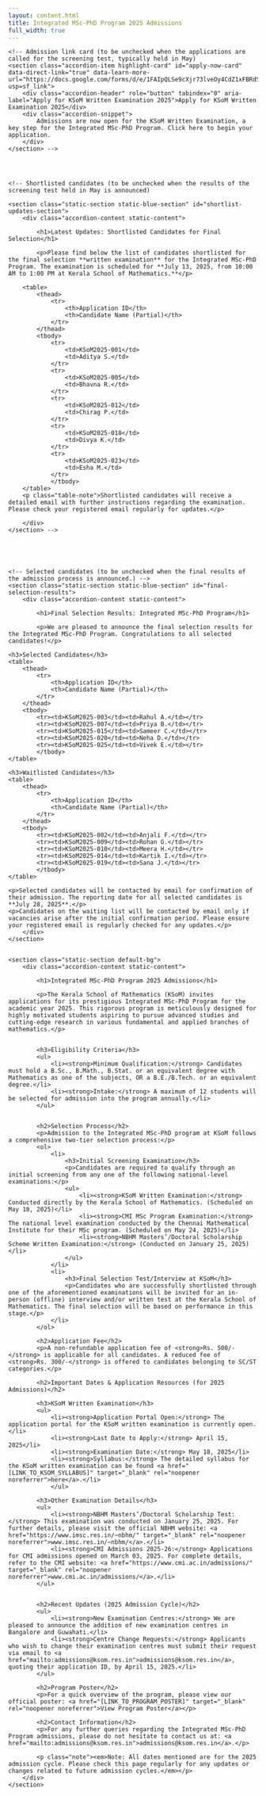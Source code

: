 ```yaml
---
layout: content.html
title: Integrated MSc-PhD Program 2025 Admissions
full_width: true
---
```


<div class="main-full-width" id="main-content-start">


    <!-- Admission link card (to be unchecked when the applications are called for the screening test, typically held in May) 
    <section class="accordion-item highlight-card" id="apply-now-card" data-direct-link="true" data-learn-more-url="https://docs.google.com/forms/d/e/1FAIpQLSe9cXjr73lveOy4CdZ1xFBRdSdohbxpSI9YM4U_JxLlhneNzQ/viewform?usp=sf_link">
        <div class="accordion-header" role="button" tabindex="0" aria-label="Apply for KSoM Written Examination 2025">Apply for KSoM Written Examination 2025</div>
        <div class="accordion-snippet">
            Admissions are now open for the KSoM Written Examination, a key step for the Integrated MSc-PhD Program. Click here to begin your application.
        </div>
    </section> -->


    

    <!-- Shortlisted candidates (to be unchecked when the results of the screening test held in May is announced) 
    
    <section class="static-section static-blue-section" id="shortlist-updates-section">
        <div class="accordion-content static-content">
        
            <h1>Latest Updates: Shortlisted Candidates for Final Selection</h1>

            <p>Please find below the list of candidates shortlisted for the final selection **written examination** for the Integrated MSc-PhD Program. The examination is scheduled for **July 13, 2025, from 10:00 AM to 1:00 PM at Kerala School of Mathematics.**</p>
        
        <table>
            <thead>
                <tr>
                    <th>Application ID</th>
                    <th>Candidate Name (Partial)</th>
                </tr>
            </thead>
            <tbody>
                <tr>
                    <td>KSoM2025-001</td>
                    <td>Aditya S.</td>
                </tr>
                <tr>
                    <td>KSoM2025-005</td>
                    <td>Bhavna R.</td>
                </tr>
                <tr>
                    <td>KSoM2025-012</td>
                    <td>Chirag P.</td>
                </tr>
                <tr>
                    <td>KSoM2025-018</td>
                    <td>Divya K.</td>
                </tr>
                <tr>
                    <td>KSoM2025-023</td>
                    <td>Esha M.</td>
                </tr>
                </tbody>
        </table>
        <p class="table-note">Shortlisted candidates will receive a detailed email with further instructions regarding the examination. Please check your registered email regularly for updates.</p>

        </div>    
    </section> -->





    <!-- Selected candidates (to be unchecked when the final results of the admission process is announced.) -->    
    <section class="static-section static-blue-section" id="final-selection-results">
        <div class="accordion-content static-content">
        
            <h1>Final Selection Results: Integrated MSc-PhD Program</h1>

            <p>We are pleased to announce the final selection results for the Integrated MSc-PhD Program. Congratulations to all selected candidates!</p>

    <h3>Selected Candidates</h3>
    <table>
        <thead>
            <tr>
                <th>Application ID</th>
                <th>Candidate Name (Partial)</th>
            </tr>
        </thead>
        <tbody>
            <tr><td>KSoM2025-003</td><td>Rahul A.</td></tr>
            <tr><td>KSoM2025-007</td><td>Priya B.</td></tr>
            <tr><td>KSoM2025-015</td><td>Sameer C.</td></tr>
            <tr><td>KSoM2025-020</td><td>Neha D.</td></tr>
            <tr><td>KSoM2025-025</td><td>Vivek E.</td></tr>
            </tbody>
    </table>

    <h3>Waitlisted Candidates</h3>
    <table>
        <thead>
            <tr>
                <th>Application ID</th>
                <th>Candidate Name (Partial)</th>
            </tr>
        </thead>
        <tbody>
            <tr><td>KSoM2025-002</td><td>Anjali F.</td></tr>
            <tr><td>KSoM2025-009</td><td>Rohan G.</td></tr>
            <tr><td>KSoM2025-010</td><td>Meera H.</td></tr>
            <tr><td>KSoM2025-014</td><td>Kartik I.</td></tr>
            <tr><td>KSoM2025-019</td><td>Sana J.</td></tr>
            </tbody>
    </table>

    <p>Selected candidates will be contacted by email for confirmation of their admission. The reporting date for all selected candidates is **July 28, 2025**.</p>
    <p>Candidates on the waiting list will be contacted by email only if vacancies arise after the initial confirmation period. Please ensure your registered email is regularly checked for any updates.</p>
        </div>    
    </section>
    
    
    <section class="static-section default-bg">
        <div class="accordion-content static-content">
        
            <h1>Integrated MSc-PhD Program 2025 Admissions</h1>

            <p>The Kerala School of Mathematics (KSoM) invites applications for its prestigious Integrated MSc-PhD Program for the academic year 2025. This rigorous program is meticulously designed for highly motivated students aspiring to pursue advanced studies and cutting-edge research in various fundamental and applied branches of mathematics.</p>
            

            <h3>Eligibility Criteria</h3>
            <ul>
                <li><strong>Minimum Qualification:</strong> Candidates must hold a B.Sc., B.Math., B.Stat. or an equivalent degree with Mathematics as one of the subjects, OR a B.E./B.Tech. or an equivalent degree.</li>
                <li><strong>Intake:</strong> A maximum of 12 students will be selected for admission into the program annually.</li>
            </ul>


            <h2>Selection Process</h2>
            <p>Admission to the Integrated MSc-PhD program at KSoM follows a comprehensive two-tier selection process:</p>
            <ol>
                <li>
                    <h3>Initial Screening Examination</h3>
                    <p>Candidates are required to qualify through an initial screening from any one of the following national-level examinations:</p>
                    <ul>
                        <li><strong>KSoM Written Examination:</strong> Conducted directly by the Kerala School of Mathematics. (Scheduled on May 18, 2025)</li>
                        <li><strong>CMI MSc Program Examination:</strong> The national level examination conducted by the Chennai Mathematical Institute for their MSc program. (Scheduled on May 24, 2025)</li>
                        <li><strong>NBHM Masters’/Doctoral Scholarship Scheme Written Examination:</strong> (Conducted on January 25, 2025)</li>
                    </ul>
                </li>
                <li>
                    <h3>Final Selection Test/Interview at KSoM</h3>
                    <p>Candidates who are successfully shortlisted through one of the aforementioned examinations will be invited for an in-person (offline) interview and/or written test at the Kerala School of Mathematics. The final selection will be based on performance in this stage.</p>
                </li>
            </ol>

            <h2>Application Fee</h2>
            <p>A non-refundable application fee of <strong>Rs. 500/-</strong> is applicable for all candidates. A reduced fee of <strong>Rs. 300/-</strong> is offered to candidates belonging to SC/ST categories.</p>

            <h2>Important Dates & Application Resources (for 2025 Admissions)</h2>

            <h3>KSoM Written Examination</h3>
            <ul>
                <li><strong>Application Portal Open:</strong> The application portal for the KSoM written examination is currently open.</li>
                <li><strong>Last Date to Apply:</strong> April 15, 2025</li>
                <li><strong>Examination Date:</strong> May 18, 2025</li>
                <li><strong>Syllabus:</strong> The detailed syllabus for the KSoM written examination can be found <a href="[LINK_TO_KSOM_SYLLABUS]" target="_blank" rel="noopener noreferrer">here</a>.</li>
                </ul>

            <h3>Other Examination Details</h3>
            <ul>
                <li><strong>NBHM Masters’/Doctoral Scholarship Test:</strong> This examination was conducted on January 25, 2025. For further details, please visit the official NBHM website: <a href="https://www.imsc.res.in/~nbhm/" target="_blank" rel="noopener noreferrer">www.imsc.res.in/~nbhm/</a>.</li>
                <li><strong>CMI Admissions 2025-26:</strong> Applications for CMI admissions opened on March 03, 2025. For complete details, refer to the CMI website: <a href="https://www.cmi.ac.in/admissions/" target="_blank" rel="noopener noreferrer">www.cmi.ac.in/admissions/</a>.</li>
            </ul>

            
            <h2>Recent Updates (2025 Admission Cycle)</h2>
            <ul>
                <li><strong>New Examination Centres:</strong> We are pleased to announce the addition of new examination centres in Bangalore and Guwahati.</li>
                <li><strong>Centre Change Requests:</strong> Applicants who wish to change their examination centres must submit their request via email to <a href="mailto:admissions@ksom.res.in">admissions@ksom.res.in</a>, quoting their application ID, by April 15, 2025.</li>
            </ul>

            <h2>Program Poster</h2>
            <p>For a quick overview of the program, please view our official poster: <a href="[LINK_TO_PROGRAM_POSTER]" target="_blank" rel="noopener noreferrer">View Program Poster</a></p>

            <h2>Contact Information</h2>
            <p>For any further queries regarding the Integrated MSc-PhD Program admissions, please do not hesitate to contact us at: <a href="mailto:admissions@ksom.res.in">admissions@ksom.res.in</a>.</p>
            
            <p class="note"><em>Note: All dates mentioned are for the 2025 admission cycle. Please check this page regularly for any updates or changes related to future admission cycles.</em></p>
        </div>
    </section>

</div>
